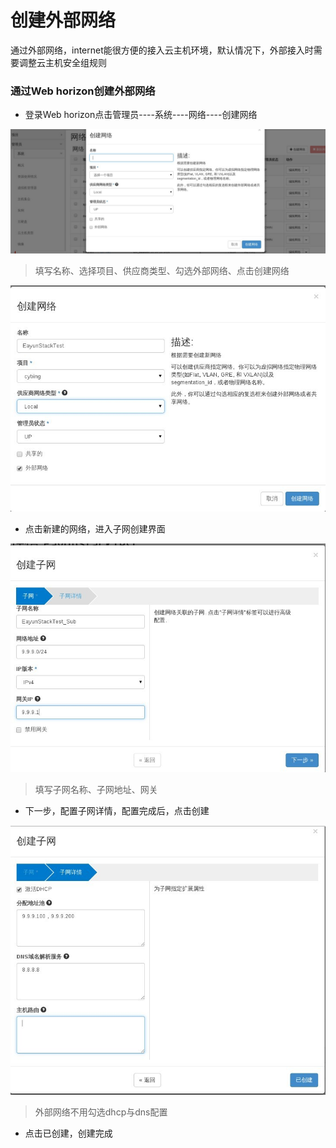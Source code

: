 # 创建外部网络

通过外部网络，internet能很方便的接入云主机环境，默认情况下，外部接入时需要调整云主机安全组规则

### 通过Web horizon创建外部网络

* 登录Web horizon点击管理员----系统----网络----创建网络

![Networkext_Create](/operation_guide/basic_admin/Picture/network_create1.jpg)

> 填写名称、选择项目、供应商类型、勾选外部网络、点击创建网络

![Networkext_Create](/operation_guide/basic_admin/Picture/network_create2.jpg)

* 点击新建的网络，进入子网创建界面

![Networkext_Create](/operation_guide/basic_admin/Picture/network_create3.jpg)

> 填写子网名称、子网地址、网关

* 下一步，配置子网详情，配置完成后，点击创建

![Networkext_Create](/operation_guide/basic_admin/Picture/network_create4.jpg)

> 外部网络不用勾选dhcp与dns配置

* 点击已创建，创建完成



